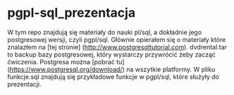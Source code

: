 # pgpl-sql_prezentacja
W tym repo znajdują się materiały do nauki pl/sql, a dokładnie jego postgresowej wersji, czyli pgpl/sql.
Głównie opierałem się o materiały które znalazłem na [tej stronie] (http://www.postgresqltutorial.com).
dvdrental.tar to backup bazy postgresowej, który wystarczy przywrócić żeby zacząć ćwiczenia.
Postgresa można [pobrać tu] (https://www.postgresql.org/download/) na wszytkie platformy.
W pliku funkcje.sql znajdują się przykładowe funkcje w pgpl/sql, które służyły do prezentacji.
